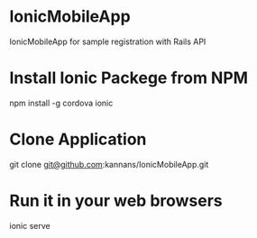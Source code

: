 # IonicMobileApp
IonicMobileApp for sample registration with Rails API

# Install Ionic Packege from NPM
  npm install -g cordova ionic

# Clone Application 
  git clone git@github.com:kannans/IonicMobileApp.git
  
# Run it in your web browsers
  ionic serve
  
